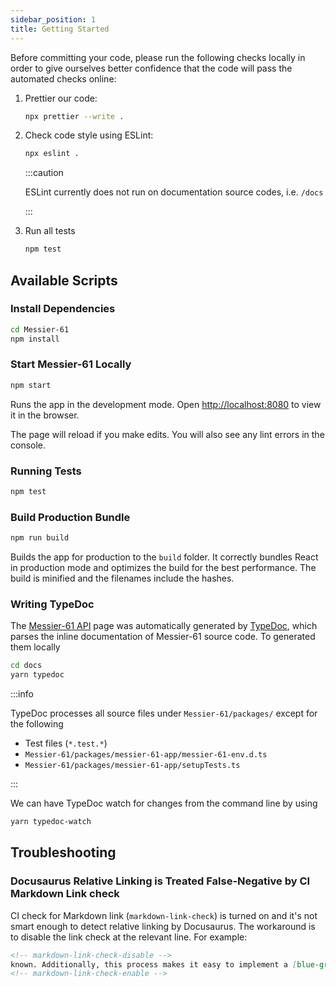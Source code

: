 ```yaml
---
sidebar_position: 1
title: Getting Started
---
```


Before committing your code, please run the following checks locally in order to give ourselves better confidence that
the code will pass the automated checks online:

1. Prettier our code:

   ```bash
   npx prettier --write .
   ```

2. Check code style using ESLint:

   ```bash
   npx eslint .
   ```

   :::caution

   ESLint currently does not run on documentation source codes, i.e. `/docs`

   :::

3. Run all tests

   ```bash
   npm test
   ```

Available Scripts
-----------------

### Install Dependencies

```bash
cd Messier-61
npm install
```

### Start Messier-61 Locally

```bash
npm start
```

<!-- markdown-link-check-disable -->
Runs the app in the development mode. Open [http://localhost:8080](http://localhost:8080) to view it in the browser.
<!-- markdown-link-check-enable -->

The page will reload if you make edits. You will also see any lint errors in the console.

### Running Tests

```bash
npm test
```

### Build Production Bundle

```bash
npm run build
```

Builds the app for production to the `build` folder. It correctly bundles React in production mode and optimizes the
build for the best performance. The build is minified and the filenames include the hashes.

### Writing TypeDoc

The [Messier-61 API][API] page was automatically generated by
[TypeDoc](https://qubitpi.github.io/typedoc-site/guides/overview/), which parses the inline documentation of
Messier-61 source code. To generated them locally

```bash
cd docs
yarn typedoc
```

:::info

TypeDoc processes all source files under `Messier-61/packages/` except for the following

- Test files (`*.test.*`)
- `Messier-61/packages/messier-61-app/messier-61-env.d.ts`
- `Messier-61/packages/messier-61-app/setupTests.ts`

:::

We can have TypeDoc watch for changes from the command line by using

```bash
yarn typedoc-watch
```

Troubleshooting
---------------

### Docusaurus Relative Linking is Treated False-Negative by CI Markdown Link check

CI check for Markdown link (`markdown-link-check`) is turned on and it's not smart enough to detect relative linking by
Docusaurus. The workaround is to disable the link check at the relevant line. For example:

```markdown
<!-- markdown-link-check-disable -->
known. Additionally, this process makes it easy to implement a [blue-green deployment](continuous-delivery) or
<!-- markdown-link-check-enable -->
```

[API]: https://qubitpi.github.io/Messier-61/api/

[onchange]: https://www.npmjs.com/package/onchange
